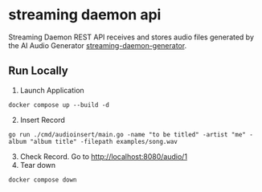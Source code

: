 # streaming daemon api
Streaming Daemon REST API receives and stores audio files generated by the AI Audio Generator [streaming-daemon-generator](https://github.com/jeremyKisner/streaming-daemon-generator).

## Run Locally
1. Launch Application
```
docker compose up --build -d
```
2. Insert Record
```
go run ./cmd/audioinsert/main.go -name "to be titled" -artist "me" -album "album title" -filepath examples/song.wav
```
3. Check Record. Go to [http://localhost:8080/audio/1](http://localhost:8080/audio/1)
4. Tear down
```
docker compose down
```

